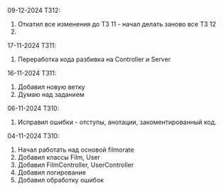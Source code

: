 09-12-2024 ТЗ12:

1) Откатил все изменения до ТЗ 11 - начал делать заново все ТЗ 12
2) 

17-11-2024 ТЗ11:

1) Переработка кода разбивка на Controller и Server

16-11-2024 ТЗ11:

1) Добавил новую ветку
2) Думаю над заданием

06-11-2024 ТЗ10:

1) Исправил ошибки - отступы, анотации, закоментированный код.

04-11-2024 ТЗ10:

1) Начал работать над основой filmorate
2) Добавил классы Film, User
3) Добавил FilmController, UserController
4) Добавил логирование
5) Добавил обработку ошибок